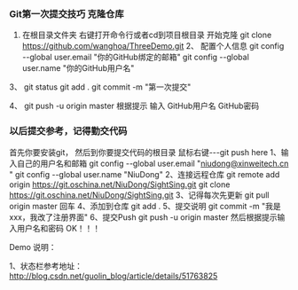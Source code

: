 ### Git第一次提交技巧 克隆仓库

1.  在根目录文件夹 右键打开命令行或者cd到项目根目录  开始克隆
    git clone https://github.com/wanghoa/ThreeDemo.git 
2、 配置个人信息
      git config --global user.email "你的GitHub绑定的邮箱" 
      git config --global user.name "你的GitHub用户名" 	

3、 git status 
    git add . 
    git commit -m "第一次提交"

4、 git push -u origin master
    根据提示 输入 GitHub用户名  GitHub密码 
    
    
### 以后提交参考，记得勤交代码

首先你要安装git，  然后到你要提交代码的根目录 鼠标右键---git push here
1、输入自己的用户名和邮箱
     git config --global user.email "niudong@xinweitech.cn " 
     git config --global user.name "NiuDong"
2、连接远程仓库
     git remote add origin https://git.oschina.net/NiuDong/SightSing.git
     git clone https://git.oschina.net/NiuDong/SightSing.git
3、记得每次先更新
	 git pull origin master 回车
4、添加到仓库
	 git add .
5、提交说明
	 git commit -m "我是xxx，我改了注册界面"
6、提交Push
	 git push -u origin master     然后根据提示输入用户名和密码 OK！！！


Demo 说明：

1、状态栏参考地址：http://blog.csdn.net/guolin_blog/article/details/51763825